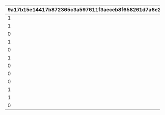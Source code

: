 |9a17b15e14417b872365c3a597611f3aeceb8f658261d7a6e2cbe74f990ed11d|36df54045870b632fa0ab95a4c1c1da57d1ff02a960ae30873d8d9f54289a6d3|f480054423c62e8faf88297e0578ae39013f37db6ad96411701e20f1d3579dfb|f87ed499efe23f06aaf3c1367087aa3e1183f53c800899bcd62484a033a5e84b|881db3220faf378ed79f6c1cc72af32ba732258e8f1e0d02b5a58afaddb41250|6750d188e666765be14a39f1c47c3e08daa7f855e362c2c8bf0ebe0b81ea0216|
| --- | --- | --- | --- | --- | --- |
|1|1|1101|20025|0|0|
|1|1|1102|20025|0|0|
|0|1|1103|20025|1|5042002|
|1|1|1104|20025|0|0|
|0|1|1105|20025|1|5042003|
|1|1|1106|20025|0|0|
|0|1|1107|20025|2|5042005|
|0|2|1201|20025|1|5042007|
|0|2|1202|20025|2|5042007|
|1|2|1203|20025|0|0|
|1|2|1204|20025|0|0|
|0|1|1301|20025|0|0|